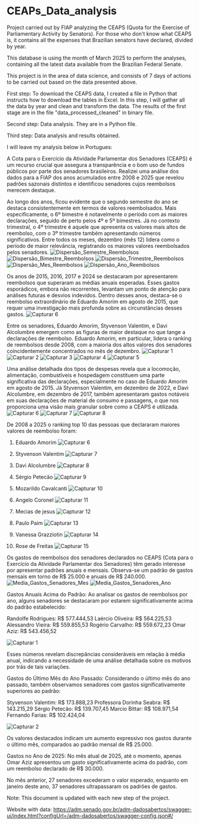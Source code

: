 # CEAPs_Data_analysis
Project carried out by FIAP analyzing the CEAPS (Quota for the Exercise of Parliamentary Activity by Senators). For those who don't know what CEAPS is, it contains all the expenses that Brazilian senators have declared, divided by year.

This database is using the month of March 2025 to perform the analyses, containing all the latest data available from the Brazilian Federal Senate.

This project is in the area of ​​data science, and consists of 7 days of actions to be carried out based on the data presented above.

First step: To download the CEAPS data, I created a file in Python that instructs how to download the tables in Excel. In this step, I will gather all the data by year and clean and transform the data. The results of the first stage are in the file "data_processed_cleaned" in binary file.

Second step: Data analysis. They are in a Python file.

Third step: Data analysis and results obtained.

I will leave my analysis below in Portugues:

A Cota para o Exercício da Atividade Parlamentar dos Senadores (CEAPS) é um recurso crucial que assegura a transparência e o bom uso de fundos públicos por parte dos senadores brasileiros. Realizei uma análise dos dados para a FIAP dos anos acumulados entre 2008 e 2025 que revelou padrões sazonais distintos e identificou senadores cujos reembolsos merecem destaque.


Ao longo dos anos, ficou evidente que o segundo semestre do ano se destaca consistentemente em termos de valores reembolsados. Mais especificamente, o 6º bimestre é notavelmente o período com as maiores declarações, seguido de perto pelos 4º e 5º bimestres. Já no contexto trimestral, o 4º trimestre é aquele que apresenta os valores mais altos de reembolso, com o 3º trimestre também apresentando números significativos. Entre todos os meses, dezembro (mês 12) lidera como o período de maior relevância, registrando os maiores valores reembolsados pelos senadores.
![Dispersão_Semestre_Reembolsos](https://github.com/user-attachments/assets/79a9947c-3527-4381-96ee-fffc2df27db0)
![Dispersão_Bimestre_Reembolsos](https://github.com/user-attachments/assets/d78a9d45-5fe8-4352-929f-32b2f91d333e)
![Dispersão_Trimestre_Reembolsos](https://github.com/user-attachments/assets/b8ea7abb-cf9b-4412-b242-d0e7843cf7ef)
![Dispersão_Mes_Reembolsos](https://github.com/user-attachments/assets/06746600-5d64-4045-b637-5fd05921a89d)
![Dispersão_Ano_Reembolsos](https://github.com/user-attachments/assets/4fadbfaf-bfe8-453f-b9a5-05a7b7510caf)


Os anos de 2015, 2016, 2017 e 2024 se destacaram por apresentarem reembolsos que superaram as médias anuais esperadas. Esses gastos esporádicos, embora não recorrentes, levantam um ponto de atenção para análises futuras e desvios indevidos. Dentro desses anos, destaca-se o reembolso extraordinário de Eduardo Amorim em agosto de 2015, que requer uma investigação mais profunda sobre as circunstâncias desses gastos.
![Capturar 6](https://github.com/user-attachments/assets/326cbc98-be31-49dc-a485-7c6c0fc5e781)


Entre os senadores, Eduardo Amorim, Styvenson Valentim, e Davi Alcolumbre emergem como as figuras de maior destaque no que tange a declarações de reembolso. Eduardo Amorim, em particular, lidera o ranking de reembolsos desde 2008, com a maioria dos altos valores dos senadores coincidentemente concentrados no mês de dezembro.
![Capturar 1](https://github.com/user-attachments/assets/43482cbb-f1cd-44fb-ad1d-659286a57900)
![Capturar 2](https://github.com/user-attachments/assets/95b7232b-a1c1-4f2d-b0e5-3d0270e0e58c)
![Capturar 3](https://github.com/user-attachments/assets/b230b36d-6237-4080-b79b-fefc77f46682)
![Capturar 4](https://github.com/user-attachments/assets/9dbcb2c6-df3d-4255-8308-a733f3b086c1)
![Capturar 5](https://github.com/user-attachments/assets/c99d00e2-54ed-4afd-8097-43e595ddb6ec)

Uma análise detalhada dos tipos de despesas revela que a locomoção, alimentação, combustíveis e hospedagem constituem uma parte significativa das declarações, especialmente no caso de Eduardo Amorim em agosto de 2015. Já Styvenson Valentim, em dezembro de 2022, e Davi Alcolumbre, em dezembro de 2017, também apresentaram gastos notáveis em suas declarações de material de consumo e passagens, o que nos proporciona uma visão mais granular sobre como a CEAPS é utilizada.
![Capturar 6](https://github.com/user-attachments/assets/4561c162-b80b-49f5-b0e9-27afaad3e0b5)
![Capturar 7](https://github.com/user-attachments/assets/042c466a-dbb5-4e3b-a5ce-e9b11913550a)
![Capturar 8](https://github.com/user-attachments/assets/d593faf0-81c0-4963-99f2-3557fc02c5e3)

De 2008 a 2025 o ranking top 10 das pessoas que declararam maiores valores de reembolso foram:

1. Eduardo Amorim
![Capturar 6](https://github.com/user-attachments/assets/68aac9d0-0bd3-447f-9283-639d21980c19)

2. Styvenson Valentim
![Capturar 7](https://github.com/user-attachments/assets/2b8945cf-3fd0-482e-977d-45e7c0eca128)

3. Davi Alcolumbre
![Capturar 8](https://github.com/user-attachments/assets/f78da2db-fe32-42a4-b607-cd2822f86b53)

4. Sérgio Petecão
![Capturar 9](https://github.com/user-attachments/assets/67760ae9-e475-49f6-ba7d-e5b469fe9b94)

5. Mozarildo Cavalcanti
![Capturar 10](https://github.com/user-attachments/assets/413f0d71-6249-4ba0-91ec-29b6ec50e20b)

6. Angelo Coronel
![Capturar 11](https://github.com/user-attachments/assets/d0f21eb5-6438-4834-af13-5f4c888301e1)

7. Mecias de jesus
![Capturar 12](https://github.com/user-attachments/assets/bea83e8c-1329-4f0f-b7b3-7362a13c04b1)

8. Paulo Paim
![Capturar 13](https://github.com/user-attachments/assets/ef5c12e5-b481-4e46-8d0e-1edce386e70c)

9. Vanessa Grazziotin
![Capturar 14](https://github.com/user-attachments/assets/dd98ba36-f7bf-40c1-a420-01ff0c640b9d)

10. Rose de Freitas
![Capturar 15](https://github.com/user-attachments/assets/21c6e5c6-460f-4b06-b5bf-e79a8db3b670)

Os gastos de reembolsos dos senadores declarados no CEAPS (Cota para o Exercício da Atividade Parlamentar dos Senadores) têm gerado interesse por apresentar padrões anuais e mensais. Observa-se um padrão de gastos mensais em torno de R$ 25.000 e anuais de R$ 240.000.
![Media_Gastos_Senadores_Mes](https://github.com/user-attachments/assets/1c48e34a-14c0-45e0-be05-159d1b8c124d)
![Media_Gastos_Senadores_Ano](https://github.com/user-attachments/assets/732b048c-1618-4553-beaa-0fbea14c003e)

Gastos Anuais Acima do Padrão:
Ao analisar os gastos de reembolsos por ano, alguns senadores se destacaram por estarem significativamente acima do padrão estabelecido:

Randolfe Rodrigues: R$ 577.444,53
Laércio Oliveira: R$ 564.225,53
Alessandro Vieira: R$ 559.855,53
Rogério Carvalho: R$ 559.672,23
Omar Aziz: R$ 543.456,52

![Capturar 1](https://github.com/user-attachments/assets/35237bf4-8611-45ab-ba47-a97ac49947fc)

Esses números revelam discrepâncias consideráveis em relação à média anual, indicando a necessidade de uma análise detalhada sobre os motivos por trás de tais variações.

Gastos do Último Mês do Ano Passado:
Considerando o último mês do ano passado, também observamos senadores com gastos significativamente superiores ao padrão:

Styvenson Valentim: R$ 173.888,23
Professora Dorinha Seabra: R$ 143.215,29
Sérgio Petecão: R$ 139.707,45
Marcio Bittar: R$ 108.971,54
Fernando Farias: R$ 102.424,04

![Capturar 2](https://github.com/user-attachments/assets/62c685bd-0c5e-490d-86fd-faab50f817a6)

Os valores destacados indicam um aumento expressivo nos gastos durante o último mês, comparados ao padrão mensal de R$ 25.000.

Gastos no Ano de 2025:
No mês atual de 2025, até o momento, apenas Omar Aziz apresentou um gasto significativamente acima do padrão, com um reembolso declarado de R$ 30.000.

No mês anterior, 27 senadores excederam o valor esperado, enquanto em janeiro deste ano, 37 senadores ultrapassaram os padrões de gastos.

Note: This document is updated with each new step of the project.

Website with data: https://adm.senado.gov.br/adm-dadosabertos/swagger-ui/index.html?configUrl=/adm-dadosabertos/swagger-config.json#/
